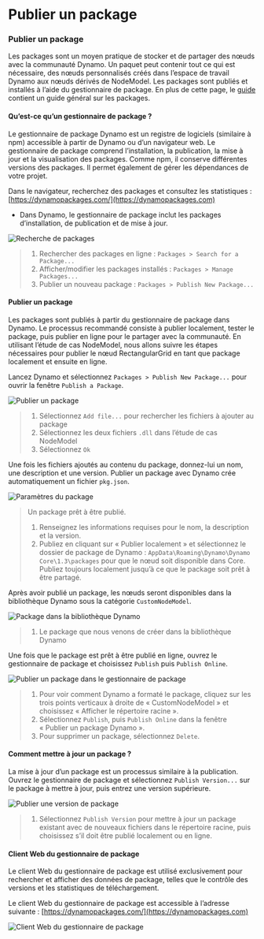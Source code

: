 # Publier un package

### Publier un package <a href="#publish-a-package" id="publish-a-package"></a>

Les packages sont un moyen pratique de stocker et de partager des nœuds avec la communauté Dynamo. Un paquet peut contenir tout ce qui est nécessaire, des nœuds personnalisés créés dans l’espace de travail Dynamo aux nœuds dérivés de NodeModel. Les packages sont publiés et installés à l’aide du gestionnaire de package. En plus de cette page, le [guide](https://primer2.dynamobim.org/6_custom_nodes_and_packages/6-2_packages/1-introduction) contient un guide général sur les packages.

#### Qu’est-ce qu’un gestionnaire de package ? <a href="#what-is-a-package-manager" id="what-is-a-package-manager"></a>

Le gestionnaire de package Dynamo est un registre de logiciels (similaire à npm) accessible à partir de Dynamo ou d’un navigateur web. Le gestionnaire de package comprend l’installation, la publication, la mise à jour et la visualisation des packages. Comme npm, il conserve différentes versions des packages. Il permet également de gérer les dépendances de votre projet.

Dans le navigateur, recherchez des packages et consultez les statistiques : [https://dynamopackages.com/](https://dynamopackages.com)

* Dans Dynamo, le gestionnaire de package inclut les packages d’installation, de publication et de mise à jour.

![Recherche de packages](images/dynamopackagemanager.jpg)

> 1. Rechercher des packages en ligne : `Packages > Search for a Package...`
> 2. Afficher/modifier les packages installés : `Packages > Manage Packages...`
> 3. Publier un nouveau package : `Packages > Publish New Package...`

#### Publier un package <a href="#publishing-a-package" id="publishing-a-package"></a>

Les packages sont publiés à partir du gestionnaire de package dans Dynamo. Le processus recommandé consiste à publier localement, tester le package, puis publier en ligne pour le partager avec la communauté. En utilisant l’étude de cas NodeModel, nous allons suivre les étapes nécessaires pour publier le nœud RectangularGrid en tant que package localement et ensuite en ligne.

Lancez Dynamo et sélectionnez `Packages > Publish New Package...` pour ouvrir la fenêtre `Publish a Package`.

![Publier un package](images/dyn-publish-package-add-files.jpg)

> 1. Sélectionnez `Add file...` pour rechercher les fichiers à ajouter au package
> 2. Sélectionnez les deux fichiers `.dll` dans l’étude de cas NodeModel
> 3. Sélectionnez `Ok`

Une fois les fichiers ajoutés au contenu du package, donnez-lui un nom, une description et une version. Publier un package avec Dynamo crée automatiquement un fichier `pkg.json`.

![Paramètres du package](images/dyn-publish-package.jpg)

> Un package prêt à être publié.
>
> 1. Renseignez les informations requises pour le nom, la description et la version.
> 2. Publiez en cliquant sur « Publier localement » et sélectionnez le dossier de package de Dynamo : `AppData\Roaming\Dynamo\Dynamo Core\1.3\packages` pour que le nœud soit disponible dans Core. Publiez toujours localement jusqu’à ce que le package soit prêt à être partagé.

Après avoir publié un package, les nœuds seront disponibles dans la bibliothèque Dynamo sous la catégorie `CustomNodeModel`.

![Package dans la bibliothèque Dynamo](images/dyn-publish-package-library.jpg)

> 1. Le package que nous venons de créer dans la bibliothèque Dynamo

Une fois que le package est prêt à être publié en ligne, ouvrez le gestionnaire de package et choisissez `Publish` puis `Publish Online`.

![Publier un package dans le gestionnaire de package](images/dyn-publish-package-directory.jpg)

> 1. Pour voir comment Dynamo a formaté le package, cliquez sur les trois points verticaux à droite de « CustomNodeModel » et choisissez « Afficher le répertoire racine ».
> 2. Sélectionnez `Publish`, puis `Publish Online` dans la fenêtre « Publier un package Dynamo ».
> 3. Pour supprimer un package, sélectionnez `Delete`.

#### Comment mettre à jour un package ? <a href="#how-do-i-update-a-package" id="how-do-i-update-a-package"></a>

La mise à jour d’un package est un processus similaire à la publication. Ouvrez le gestionnaire de package et sélectionnez `Publish Version...` sur le package à mettre à jour, puis entrez une version supérieure.

![Publier une version de package](images/dyn-publish-package-version.jpg)

> 1. Sélectionnez `Publish Version` pour mettre à jour un package existant avec de nouveaux fichiers dans le répertoire racine, puis choisissez s’il doit être publié localement ou en ligne.

#### Client Web du gestionnaire de package <a href="#package-manager-web-client" id="package-manager-web-client"></a>

Le client Web du gestionnaire de package est utilisé exclusivement pour rechercher et afficher des données de package, telles que le contrôle des versions et les statistiques de téléchargement.

Le client Web du gestionnaire de package est accessible à l’adresse suivante : [https://dynamopackages.com/](https://dynamopackages.com)

![Client Web du gestionnaire de package](images/packagemanager-browser.jpg)
